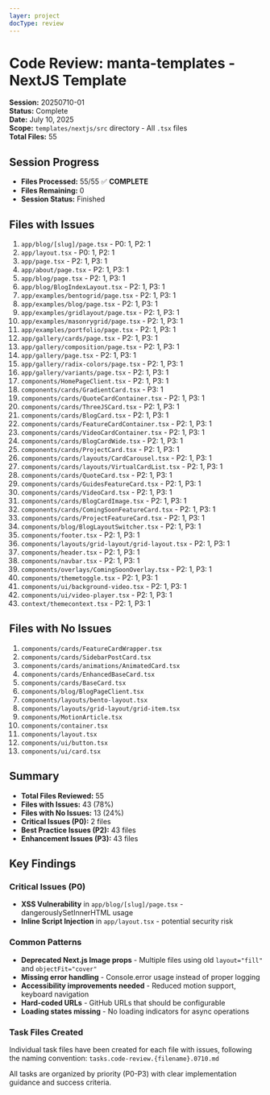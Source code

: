 ```yaml
---
layer: project
docType: review
---
```


# Code Review: manta-templates - NextJS Template

**Session:** 20250710-01  
**Status:** Complete  
**Date:** July 10, 2025  
**Scope:** `templates/nextjs/src` directory - All `.tsx` files  
**Total Files:** 55

## Session Progress
- **Files Processed:** 55/55 ✅ **COMPLETE**
- **Files Remaining:** 0
- **Session Status:** Finished

## Files with Issues
1. `app/blog/[slug]/page.tsx` - P0: 1, P2: 1
2. `app/layout.tsx` - P0: 1, P2: 1
3. `app/page.tsx` - P2: 1, P3: 1
4. `app/about/page.tsx` - P2: 1, P3: 1
5. `app/blog/page.tsx` - P2: 1, P3: 1
6. `app/blog/BlogIndexLayout.tsx` - P2: 1, P3: 1
7. `app/examples/bentogrid/page.tsx` - P2: 1, P3: 1
8. `app/examples/blog/page.tsx` - P2: 1, P3: 1
9. `app/examples/gridlayout/page.tsx` - P2: 1, P3: 1
10. `app/examples/masonrygrid/page.tsx` - P2: 1, P3: 1
11. `app/examples/portfolio/page.tsx` - P2: 1, P3: 1
12. `app/gallery/cards/page.tsx` - P2: 1, P3: 1
13. `app/gallery/composition/page.tsx` - P2: 1, P3: 1
14. `app/gallery/page.tsx` - P2: 1, P3: 1
15. `app/gallery/radix-colors/page.tsx` - P2: 1, P3: 1
16. `app/gallery/variants/page.tsx` - P2: 1, P3: 1
17. `components/HomePageClient.tsx` - P2: 1, P3: 1
18. `components/cards/GradientCard.tsx` - P3: 1
19. `components/cards/QuoteCardContainer.tsx` - P2: 1, P3: 1
20. `components/cards/ThreeJSCard.tsx` - P2: 1, P3: 1
21. `components/cards/BlogCard.tsx` - P2: 1, P3: 1
22. `components/cards/FeatureCardContainer.tsx` - P2: 1, P3: 1
23. `components/cards/VideoCardContainer.tsx` - P2: 1, P3: 1
24. `components/cards/BlogCardWide.tsx` - P2: 1, P3: 1
25. `components/cards/ProjectCard.tsx` - P2: 1, P3: 1
26. `components/cards/layouts/CardCarousel.tsx` - P2: 1, P3: 1
27. `components/cards/layouts/VirtualCardList.tsx` - P2: 1, P3: 1
28. `components/cards/QuoteCard.tsx` - P2: 1, P3: 1
29. `components/cards/GuidesFeatureCard.tsx` - P2: 1, P3: 1
30. `components/cards/VideoCard.tsx` - P2: 1, P3: 1
31. `components/cards/BlogCardImage.tsx` - P2: 1, P3: 1
32. `components/cards/ComingSoonFeatureCard.tsx` - P2: 1, P3: 1
33. `components/cards/ProjectFeatureCard.tsx` - P2: 1, P3: 1
34. `components/blog/BlogLayoutSwitcher.tsx` - P2: 1, P3: 1
35. `components/footer.tsx` - P2: 1, P3: 1
36. `components/layouts/grid-layout/grid-layout.tsx` - P2: 1, P3: 1
37. `components/header.tsx` - P2: 1, P3: 1
38. `components/navbar.tsx` - P2: 1, P3: 1
39. `components/overlays/ComingSoonOverlay.tsx` - P2: 1, P3: 1
40. `components/themetoggle.tsx` - P2: 1, P3: 1
41. `components/ui/background-video.tsx` - P2: 1, P3: 1
42. `components/ui/video-player.tsx` - P2: 1, P3: 1
43. `context/themecontext.tsx` - P2: 1, P3: 1

## Files with No Issues
1. `components/cards/FeatureCardWrapper.tsx`
2. `components/cards/SidebarPostCard.tsx`
3. `components/cards/animations/AnimatedCard.tsx`
4. `components/cards/EnhancedBaseCard.tsx`
5. `components/cards/BaseCard.tsx`
6. `components/blog/BlogPageClient.tsx`
7. `components/layouts/bento-layout.tsx`
8. `components/layouts/grid-layout/grid-item.tsx`
9. `components/MotionArticle.tsx`
10. `components/container.tsx`
11. `components/layout.tsx`
12. `components/ui/button.tsx`
13. `components/ui/card.tsx`

## Summary
- **Total Files Reviewed:** 55
- **Files with Issues:** 43 (78%)
- **Files with No Issues:** 13 (24%)
- **Critical Issues (P0):** 2 files
- **Best Practice Issues (P2):** 43 files
- **Enhancement Issues (P3):** 43 files

## Key Findings

### Critical Issues (P0)
- **XSS Vulnerability** in `app/blog/[slug]/page.tsx` - dangerouslySetInnerHTML usage
- **Inline Script Injection** in `app/layout.tsx` - potential security risk

### Common Patterns
- **Deprecated Next.js Image props** - Multiple files using old `layout="fill"` and `objectFit="cover"`
- **Missing error handling** - Console.error usage instead of proper logging
- **Accessibility improvements needed** - Reduced motion support, keyboard navigation
- **Hard-coded URLs** - GitHub URLs that should be configurable
- **Loading states missing** - No loading indicators for async operations

### Task Files Created
Individual task files have been created for each file with issues, following the naming convention:
`tasks.code-review.{filename}.0710.md`

All tasks are organized by priority (P0-P3) with clear implementation guidance and success criteria. 